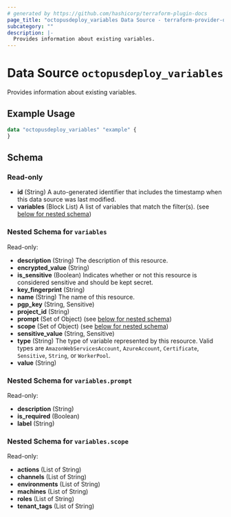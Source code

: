 ```yaml
---
# generated by https://github.com/hashicorp/terraform-plugin-docs
page_title: "octopusdeploy_variables Data Source - terraform-provider-octopusdeploy"
subcategory: ""
description: |-
  Provides information about existing variables.
---
```


# Data Source `octopusdeploy_variables`

Provides information about existing variables.

## Example Usage

```terraform
data "octopusdeploy_variables" "example" {
}
```

<!-- schema generated by tfplugindocs -->
## Schema

### Read-only

- **id** (String) A auto-generated identifier that includes the timestamp when this data source was last modified.
- **variables** (Block List) A list of variables that match the filter(s). (see [below for nested schema](#nestedblock--variables))

<a id="nestedblock--variables"></a>
### Nested Schema for `variables`

Read-only:

- **description** (String) The description of this resource.
- **encrypted_value** (String)
- **is_sensitive** (Boolean) Indicates whether or not this resource is considered sensitive and should be kept secret.
- **key_fingerprint** (String)
- **name** (String) The name of this resource.
- **pgp_key** (String, Sensitive)
- **project_id** (String)
- **prompt** (Set of Object) (see [below for nested schema](#nestedatt--variables--prompt))
- **scope** (Set of Object) (see [below for nested schema](#nestedatt--variables--scope))
- **sensitive_value** (String, Sensitive)
- **type** (String) The type of variable represented by this resource. Valid types are `AmazonWebServicesAccount`, `AzureAccount`, `Certificate`, `Sensitive`, `String`, or `WorkerPool`.
- **value** (String)

<a id="nestedatt--variables--prompt"></a>
### Nested Schema for `variables.prompt`

Read-only:

- **description** (String)
- **is_required** (Boolean)
- **label** (String)


<a id="nestedatt--variables--scope"></a>
### Nested Schema for `variables.scope`

Read-only:

- **actions** (List of String)
- **channels** (List of String)
- **environments** (List of String)
- **machines** (List of String)
- **roles** (List of String)
- **tenant_tags** (List of String)


